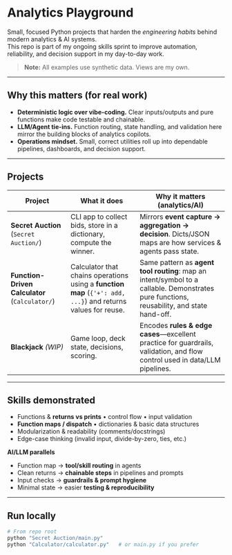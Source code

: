 # Analytics Playground

Small, focused Python projects that harden the *engineering habits* behind modern analytics & AI systems.  
This repo is part of my ongoing skills sprint to improve automation, reliability, and decision support in my day-to-day work.

> **Note:** All examples use synthetic data. Views are my own.

---

## Why this matters (for real work)

- **Deterministic logic over vibe-coding.** Clear inputs/outputs and pure functions make code testable and chainable.
- **LLM/Agent tie-ins.** Function routing, state handling, and validation here mirror the building blocks of analytics copilots.
- **Operations mindset.** Small, correct utilities roll up into dependable pipelines, dashboards, and decision support.

---

## Projects

| Project | What it does | Why it matters (analytics/AI) |
|---|---|---|
| **Secret Auction** (`Secret Auction/`) | CLI app to collect bids, store in a dictionary, compute the winner. | Mirrors **event capture → aggregation → decision**. Dicts/JSON maps are how services & agents pass state. |
| **Function-Driven Calculator** (`Calculator/`) | Calculator that chains operations using a **function map** (`{'+': add, ...}`) and returns values for reuse. | Same pattern as **agent tool routing**: map an intent/symbol to a callable. Demonstrates pure functions, reusability, and state hand-off. |
| **Blackjack** *(WIP)* | Game loop, deck state, decisions, scoring. | Encodes **rules & edge cases**—excellent practice for guardrails, validation, and flow control used in data/LLM pipelines. |

---

## Skills demonstrated

- Functions & **returns vs prints** • control flow • input validation  
- **Function maps / dispatch** • dictionaries & basic data structures  
- Modularization & readability (comments/docstrings)  
- Edge-case thinking (invalid input, divide-by-zero, ties, etc.)

**AI/LLM parallels**

- Function map → **tool/skill routing** in agents  
- Clean returns → **chainable steps** in pipelines and prompts  
- Input checks → **guardrails & prompt hygiene**  
- Minimal state → easier **testing & reproducibility**

---

## Run locally

```bash
# From repo root
python "Secret Auction/main.py"
python "Calculator/calculator.py"   # or main.py if you prefer
